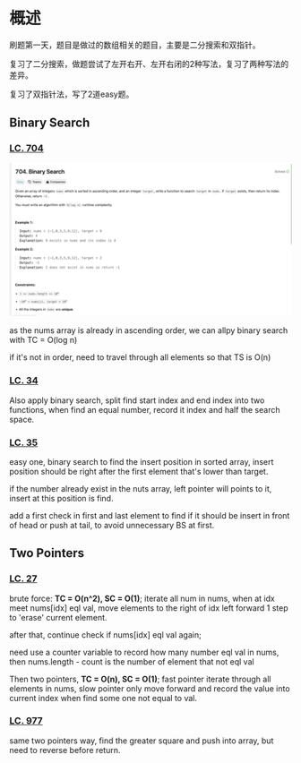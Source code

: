 # 概述

刷题第一天，题目是做过的数组相关的题目，主要是二分搜索和双指针。

复习了二分搜索，做题尝试了左开右开、左开右闭的2种写法，复习了两种写法的差异。

复习了双指针法，写了2道easy题。

## Binary Search

### [LC. 704](https://leetcode.com/problems/binary-search/description/)

![image-20240320172147964](day1-Array.assets/image-20240320172147964.png)

 as the nums array is already in ascending order, we can allpy binary search with TC = O(log n)

if it's not in order, need to travel through all elements so that TS is O(n)

### [LC. 34](https://leetcode.com/problems/find-first-and-last-position-of-element-in-sorted-array/)

Also apply binary search, split find start index and end index into two functions, when find an equal number, record it index and half the search space.

### [LC. 35](https://leetcode.com/problems/search-insert-position/)

easy one,  binary search to find the insert position in sorted array, insert position should be right after the first element that's lower than target.

if the number already exist in the nuts array, left pointer will points to it, insert at this position is find.

add a first check in first and last element to find if it should be insert in front of head or push at tail, to avoid unnecessary BS at first.

## Two Pointers

### [LC. 27](https://leetcode.com/problems/remove-element/description/)

brute force: **TC = O(n^2), SC = O(1)**; iterate all num in nums, when at idx meet nums[idx] eql val, move elements to the right of idx left forward 1 step to 'erase' current element. 

after that, continue check if nums[idx] eql val again;

need use a counter variable to record how many number eql val in nums, then nums.length - count is the number of element that not eql val

Then two pointers,  **TC = O(n), SC = O(1)**; fast pointer iterate through all elements in nums, slow pointer only move forward and record the value into current index when find some one not equal to val.

### [LC. 977](https://leetcode.com/problems/squares-of-a-sorted-array/description/)

same two pointers way, find the greater square and push into array, but need to reverse before return.